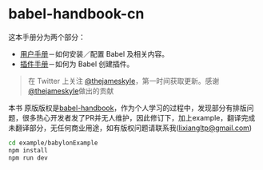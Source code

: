 # babel-handbook-cn


这本手册分为两个部分：

  * [用户手册](user-handbook.md)－如何安装／配置 Babel 及相关内容。
  * [插件手册](plugin-handbook.md)－如何为 Babel 创建插件。

> 在 Twitter 上关注 [@thejameskyle](https://twitter.com/thejameskyle)，第一时间获取更新。感谢 [@thejameskyle](https://twitter.com/thejameskyle)做出的贡献

本书 原版版权是[babel-handbook](https://github.com/jamiebuilds/babel-handbook)，作为个人学习的过程中，发现部分有排版问题，很多热心开发者发了PR并无人维护，因此修订下，加上example，翻译完成未翻译部分，无任何商业用途，如有版权问题请联系我(lixiangltp@gmail.com)

``` bash
cd example/babylonExample
npm install
npm run dev
```

